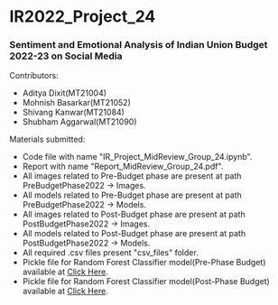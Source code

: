 # IR2022_Project_24
<h3><b> Sentiment and Emotional Analysis of Indian Union Budget 2022-23 on Social Media  </b></h3>
<p>Contributors:
 <ul><li> Aditya Dixit(MT21004)</li>
 <li>Mohnish Basarkar(MT21052)</li>  
 <li>Shivang Kanwar(MT21084)</li>
 <li>Shubham Aggarwal(MT21090)</li>  
 </ul>  
 </p>
 
<p>Materials submitted:
 <ul><li> Code file with name "IR_Project_MidReview_Group_24.ipynb".</li>
 <li> Report with name "Report_MidReview_Group_24.pdf".</li>  
 <li> All images related to Pre-Budget phase are present at path PreBudgetPhase2022 -> Images.</li>
 <li> All models related to Pre-Budget phase are present at path PreBudgetPhase2022 -> Models.</li> 
 <li> All images related to Post-Budget phase are present at path PostBudgetPhase2022 -> Images.</li>
 <li> All models related to Post-Budget phase are present at path PostBudgetPhase2022 -> Models.</li>
 <li> All required .csv files present "csv_files" folder.</li> 
 <li> Pickle file for Random Forest Classifier model(Pre-Phase Budget) available at <a href="https://drive.google.com/file/d/1S64H2zbsTt9vKDZn2I8r0olBEDO31Kmg/view?usp=sharing"> Click Here</a>. </li>
 <li> Pickle file for Random Forest Classifier model(Post-Phase Budget) available at <a href="https://drive.google.com/file/d/19c4Hp008DKfVCySMUuO3Tx3otq_myeXg/view?usp=sharing">Click Here</a>. </li>
 </ul>  
 </p> 
